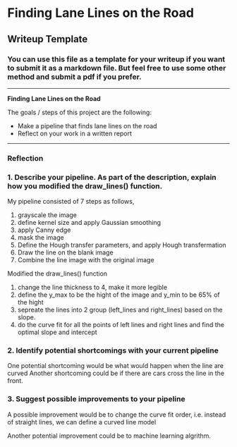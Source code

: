 # **Finding Lane Lines on the Road** 

## Writeup Template

### You can use this file as a template for your writeup if you want to submit it as a markdown file. But feel free to use some other method and submit a pdf if you prefer.

---

**Finding Lane Lines on the Road**

The goals / steps of this project are the following:
* Make a pipeline that finds lane lines on the road
* Reflect on your work in a written report


[//]: # (Image References)

[image1]: ./examples/grayscale.jpg "Grayscale"

---

### Reflection

### 1. Describe your pipeline. As part of the description, explain how you modified the draw_lines() function.

My pipeline consisted of 7 steps as follows,
1. grayscale the image
2. define kernel size and apply Gaussian smoothing
3. apply Canny edge
4. mask the image
5. Define the Hough transfer parameters, and apply Hough transfermation
6. Draw the line on the blank image
7. Combine the line image with the original image

Modified the draw_lines() function
1. change the line thickness to 4, make it more legible
2. define the y_max to be the hight of the image and y_min to be 65% of the hight
3. sepreate the lines into 2 group (left_lines and right_lines) based on the slope.
4. do the curve fit for all the points of left lines and right lines and find the optimal slope and intercept


### 2. Identify potential shortcomings with your current pipeline


One potential shortcoming would be what would happen when the line are curved 
Another shortcoming could be if there are cars cross the line in the front.


### 3. Suggest possible improvements to your pipeline

A possible improvement would be to change the curve fit order, i.e. instead of straight lines, we can define a curved line model

Another potential improvement could be to machine learning algrithm.
